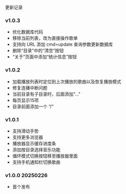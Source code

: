 更新记录

### v1.0.3
 * 优化数据库代码
 * 移除当前列表，改为直接操作歌单
 * 支持向 URL 添加 cmd=update 查询参数更新数据库
 * 删除“目录”中的“清空”按钮
 * “关于”页面中添加“统计信息”按钮

### v1.0.2
 * 加载播放列表时定位到上次播放的歌曲以及恢复播放模式
 * 修复连播中断问题
 * 当前目录有子目录时，后面添加"..."
 * 每页显示15项
 * 目录前面添加一个 “/”

### v1.0.1
 * 支持滑动手势
 * 支持更多浏览器
 * 播放器显示缓存进度条
 * 添加按目录选择音乐功能
 * 循环模式切换按钮移至播放器里面
 * 支持手机通知栏切换歌曲

### v1.0.0 20250226
 * 首个发布
